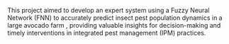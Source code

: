 This project aimed to develop an expert system using a Fuzzy Neural Network (FNN) to accurately predict insect pest population dynamics in a large avocado farm , providing valuable insights for decision-making and timely interventions in integrated pest management (IPM) practices.
